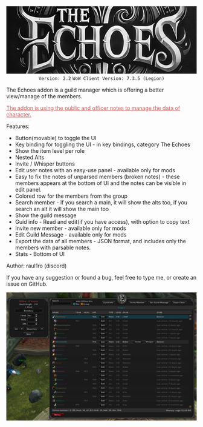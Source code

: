 <div align="center" style="text-align: center">
<img src="banner.png" alt="The Echoes"/>
<br>
<code>Version: 2.2</code>
<code>WoW Client Version: 7.3.5 (Legion)</code>
</div>

<p>The Echoes addon is a guild manager which is offering a better view/manage of the members.</p>
<p style="color: indianred"><u>The addon is using the public and officer notes to manage the data of character.</u></p>

<p>Features:</p>
<ul>
<li>Button(movable) to toggle the UI</li>
<li>Key binding for toggling the UI - in key bindings, category The Echoes</li>
<li>Show the item level per role</li>
<li>Nested Alts</li>
<li>Invite / Whisper buttons</li>
<li>Edit user notes with an easy-use panel - available only for mods</li>
<li>Easy to fix the notes of unparsed members (broken notes) - these members appears at the bottom of UI and the notes can be visible in edit panel.</li>
<li>Colored row for the members from the group</li>
<li>Search member - if you search a main, it will show the alts too, if you search an alt it will show the main too</li>
<li>Show the guild message</li>
<li>Guid info - Read and edit(if you have access), with option to copy text</li>
<li>Invite new member - available only for mods</li>
<li>Edit Guild Message - available only for mods</li>
<li>Export the data of all members - JSON format, and includes only the members with parsable notes.</li>
<li>Stats - Bottom of UI</li>
</ul>

<p>Author: raul1ro (discord)</p>

<p>If you have any suggestion or found a bug, feel free to type me, or create an issue on GitHub.</p>

<img src="presentation.png" alt="Presentation">
